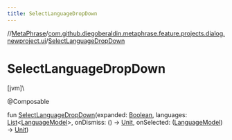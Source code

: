 ```yaml
---
title: SelectLanguageDropDown
---
```

//[MetaPhrase](../../index.html)/[com.github.diegoberaldin.metaphrase.feature.projects.dialog.newproject.ui](index.html)/[SelectLanguageDropDown](-select-language-drop-down.html)



# SelectLanguageDropDown



[jvm]\




@Composable



fun [SelectLanguageDropDown](-select-language-drop-down.html)(expanded: [Boolean](https://kotlinlang.org/api/latest/jvm/stdlib/kotlin/-boolean/index.html), languages: [List](https://kotlinlang.org/api/latest/jvm/stdlib/kotlin.collections/-list/index.html)&lt;[LanguageModel](../com.github.diegoberaldin.metaphrase.domain.language.data/-language-model/index.html)&gt;, onDismiss: () -&gt; [Unit](https://kotlinlang.org/api/latest/jvm/stdlib/kotlin/-unit/index.html), onSelected: ([LanguageModel](../com.github.diegoberaldin.metaphrase.domain.language.data/-language-model/index.html)) -&gt; [Unit](https://kotlinlang.org/api/latest/jvm/stdlib/kotlin/-unit/index.html))




